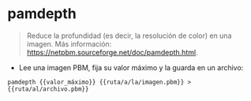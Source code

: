 # pamdepth

> Reduce la profundidad (es decir, la resolución de color) en una imagen.
> Más información: <https://netpbm.sourceforge.net/doc/pamdepth.html>.

- Lee una imagen PBM, fija su valor máximo y la guarda en un archivo:

`pamdepth {{valor_máximo}} {{ruta/a/la/imagen.pbm}} > {{ruta/al/archivo.pbm}}`
